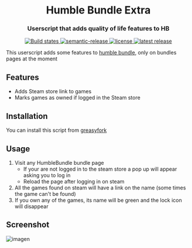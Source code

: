<h1 align="center" style="border-bottom:none;">Humble Bundle Extra</h1>
<h3 align="center">Userscript that adds quality of life features to HB</h3>
<p align="center">
  <a href="https://github.com/MrMarble/humble-bundle-extra/actions/workflows/release.yml">
    <img alt="Build states" src="https://github.com/MrMarble/humble-bundle-extra/actions/workflows/release.yml/badge.svg">
  </a>
  <a href="#badge">
    <img alt="semantic-release" src="https://img.shields.io/badge/%20%20%F0%9F%93%A6%F0%9F%9A%80-semantic--release-e10079.svg">
  </a>
  <a href="#badge">
    <img alt="license" src="https://img.shields.io/github/license/MrMarble/humble-bundle-extra">
  </a>
  <a href="https://github.com/MrMarble/humble-bundle-extra/releases/latest">
    <img alt="latest release" src="https://img.shields.io/github/v/release/MrMarble/humble-bundle-extra">
  </a>
</p>

This userscript adds some features to [humble bundle](https://humblebundle.com), only on bundles pages at the moment

## Features

- Adds Steam store link to games
- Marks games as owned if logged in the Steam store

## Installation

You can install this script from [greasyfork](https://greasyfork.org/es/scripts/426463-humble-bundle-extra)

## Usage

1. Visit any HumbleBundle bundle page
   - If your are not logged in to the steam store a pop up will appear asking you to log in
   - Reload the page after logging in on steam
2. All the games found on steam will have a link on the name (some times the game can't be found)
3. If you own any of the games, its name will be green and the lock icon will disappear

## Screenshot
![imagen](https://user-images.githubusercontent.com/4268580/118278083-d763cc00-b4c9-11eb-928b-106c39d6e7aa.png)
